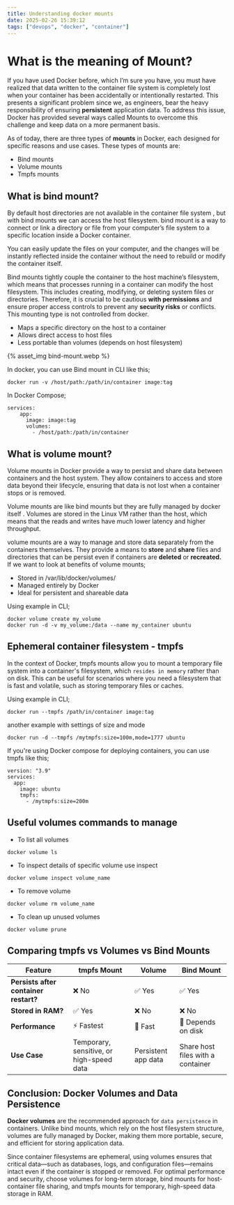 ```yaml
---
title: Understanding docker mounts
date: 2025-02-26 15:39:12
tags: ["devops", "docker", "container"]
---
```


# What is the meaning of Mount?

If you have used Docker before, which I’m sure you have, you must have realized that data written to the container file system is completely lost when your container has been accidentally or intentionally restarted. This presents a significant problem since we, as engineers, bear the heavy responsibility of ensuring **persistent** application data. To address this issue, Docker has provided several ways called Mounts to overcome this challenge and keep data on a more permanent basis.

As of today, there are three types of **mounts** in Docker, each designed for specific reasons and use cases. These types of mounts are:

- Bind mounts
- Volume mounts
- Tmpfs mounts

## What is bind mount?

By default host directories are not available in the container file system , but with bind mounts we can access the host filesystem. bind mount is a way to connect or link a directory or file from your computer’s file system to a specific location inside a Docker container.

You can easily update the files on your computer, and the changes will be instantly reflected inside the container without the need to rebuild or modify the container itself.

Bind mounts tightly couple the container to the host machine’s filesystem, which means that processes running in a container can modify the host filesystem. This includes creating, modifying, or deleting system files or directories. Therefore, it is crucial to be cautious **with permissions** and ensure proper access controls to prevent any **security risks** or conflicts. This mounting type is not controlled from docker.

- Maps a specific directory on the host to a container
- Allows direct access to host files
- Less portable than volumes (depends on host filesystem)

{% asset_img bind-mount.webp %}

In docker, you can use Bind mount in CLI like this;

```
docker run -v /host/path:/path/in/container image:tag
```

In Docker Compose;

```
services: 
    app: 
      image: image:tag 
      volumes: 
        - /host/path:/path/in/container 
```

## What is volume mount?

Volume mounts in Docker provide a way to persist and share data between containers and the host system. They allow containers to access and store data beyond their lifecycle, ensuring that data is not lost when a container stops or is removed.

Volume mounts are like bind mounts but they are fully managed by docker itself . Volumes are stored in the Linux VM rather than the host, which means that the reads and writes have much lower latency and higher throughput.

volume mounts are a way to manage and store data separately from the containers themselves. They provide a means to **store** and **share** files and directories that can be persist even if containers are **deleted** or **recreated.** If we want to look at benefits of volume mounts;

- Stored in /var/lib/docker/volumes/
- Managed entirely by Docker
- Ideal for persistent and shareable data

Using example in CLI;

```
docker volume create my_volume
docker run -d -v my_volume:/data --name my_container ubuntu
```

## Ephemeral container filesystem - tmpfs

In the context of Docker, tmpfs mounts allow you to mount a temporary file system into a container's filesystem, which `resides in memory` rather than on disk. This can be useful for scenarios where you need a filesystem that is fast and volatile, such as storing temporary files or caches.

Using example in CLI;

```
docker run --tmpfs /path/in/container image:tag
```

another example with settings of size and mode

```
docker run -d --tmpfs /mytmpfs:size=100m,mode=1777 ubuntu
```
If you're using Docker compose for deploying containers, you can use tmpfs like this;

```
version: "3.9"
services:
  app:
    image: ubuntu
    tmpfs:
      - /mytmpfs:size=200m
```

## Useful volumes commands to manage

- To list all volumes
```
docker volume ls
```
- To inspect details of specific volume use inspect
```
docker volume inspect volume_name
```
- To remove volume
```
docker volume rm volume_name
```
- To clean up unused volumes
```
docker volume prune
```

## Comparing tmpfs vs Volumes vs Bind Mounts

| Feature  | tmpfs Mount | Volume | Bind Mount |
|----------|------------|--------|------------|
| **Persists after container restart?** | ❌ No | ✅ Yes | ✅ Yes |
| **Stored in RAM?** | ✅ Yes | ❌ No | ❌ No |
| **Performance** | ⚡ Fastest | 🚀 Fast | 🐢 Depends on disk |
| **Use Case** | Temporary, sensitive, or high-speed data | Persistent app data | Share host files with a container |

## Conclusion: Docker Volumes and Data Persistence

**Docker volumes** are the recommended approach for `data persistence` in containers. Unlike bind mounts, which rely on the host filesystem structure, volumes are fully managed by Docker, making them more portable, secure, and efficient for storing application data.

Since container filesystems are ephemeral, using volumes ensures that critical data—such as databases, logs, and configuration files—remains intact even if the container is stopped or removed. For optimal performance and security, choose volumes for long-term storage, bind mounts for host-container file sharing, and tmpfs mounts for temporary, high-speed data storage in RAM.
